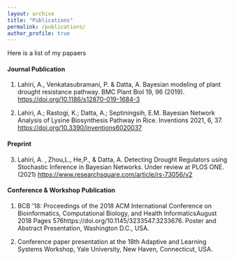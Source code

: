 ```yaml
---
layout: archive
title: "Publications"
permalink: /publications/
author_profile: true
---
```

Here is a list of my papaers
#### Journal Publication
1. Lahiri, A., Venkatasubramani, P. & Datta, A. Bayesian modeling of plant drought resistance pathway. 
BMC Plant Biol 19, 96 (2019). https://doi.org/10.1186/s12870-019-1684-3

2. Lahiri, A.; Rastogi, K.; Datta, A.; Septiningsih, E.M. Bayesian Network Analysis of Lysine Biosynthesis Pathway in Rice.
Inventions 2021, 6, 37. https://doi.org/10.3390/inventions6020037

#### Preprint
3. Lahiri, A. , Zhou,L., He,P., & Datta, A. Detecting Drought Regulators using Stochastic Inference in Bayesian Networks.
Under review at PLOS ONE. (2021) https://www.researchsquare.com/article/rs-73056/v2 


#### Conference & Workshop Publication
1. BCB '18: Proceedings of the 2018 ACM International Conference on Bioinformatics, Computational Biology, and Health InformaticsAugust 2018 Pages 576https://doi.org/10.1145/3233547.3233676. Poster and Abstract Presentation, Washington D.C., USA.  

2. Conference paper presentation at the 18th Adaptive and Learning Systems Workshop, Yale University, New Haven, Connecticut, USA. 
